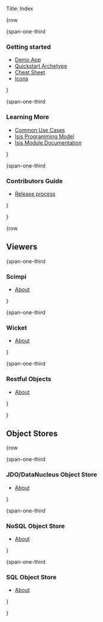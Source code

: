 Title: Index

{row

{span-one-third
### Getting started
- [Demo App](getting-started/demo-app.html)
- [Quickstart Archetype](getting-started/quickstart-archetype.html)
- [Cheat Sheet](getting-started/cheat-sheet.html)
- [Icons](getting-started/icons.html)

}

{span-one-third
###  Learning More
- [Common Use Cases](learning-more/common-use-cases.html)
- [Isis Programming Model](learning-more/isis-programming-model.html)
- [Isis Module Documentation](learning-more/isis-programming-model.html)

}

{span-one-third
###  Contributors Guide
- [Release process](contributors/release-process.html)

}

}

{row

## Viewers

{span-one-third
###  Scimpi
- [About](viewers/wicket/about.html)

}

{span-one-third
###  Wicket
- [About](viewers/scimpi/about.html)

}

{span-one-third
###  Restful Objects
- [About](viewers/restfulobjects/about.html)

}

}

## Object Stores

{row

{span-one-third
###  JDO/DataNucleus Object Store
- [About](viewers/jdo/about.html)

}

{span-one-third
###  NoSQL Object Store
- [About](viewers/nosql/about.html)

}

{span-one-third
###  SQL Object Store
- [About](viewers/sql/about.html)

}

}


